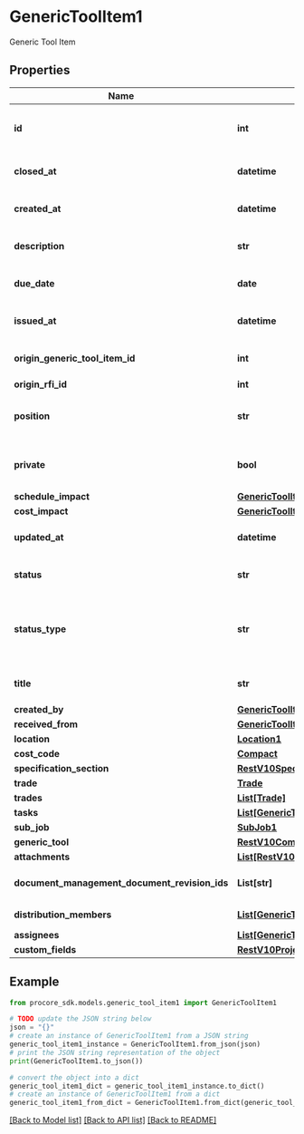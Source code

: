 # GenericToolItem1

Generic Tool Item

## Properties

Name | Type | Description | Notes
------------ | ------------- | ------------- | -------------
**id** | **int** | Unique identifier for the Generic Tool Item | [optional] 
**closed_at** | **datetime** | Generic Tool Item closed at | [optional] 
**created_at** | **datetime** | Generic Tool Item created at | [optional] 
**description** | **str** | Description of a Generic Tool Item | [optional] 
**due_date** | **date** | Generic Tool Item Due Date | [optional] 
**issued_at** | **datetime** | Generic Tool Item issued at | [optional] 
**origin_generic_tool_item_id** | **int** | Origin Generic Tool Item ID | [optional] 
**origin_rfi_id** | **int** | Origin RFI ID | [optional] 
**position** | **str** | The Number of the Generic Tool Item | [optional] 
**private** | **bool** | If the Generic Tool Item is private | [optional] 
**schedule_impact** | [**GenericToolItem1ScheduleImpact**](GenericToolItem1ScheduleImpact.md) |  | [optional] 
**cost_impact** | [**GenericToolItem1CostImpact**](GenericToolItem1CostImpact.md) |  | [optional] 
**updated_at** | **datetime** | Generic Tool Item updated at | [optional] 
**status** | **str** | Status of the Generic Tool Item | [optional] 
**status_type** | **str** | The default status the Generic Tool Item&#39;s status is mapped to. | [optional] 
**title** | **str** | Title of the Generic Tool Item | [optional] 
**created_by** | [**GenericToolItem1CreatedBy**](GenericToolItem1CreatedBy.md) |  | [optional] 
**received_from** | [**GenericToolItem1CreatedBy**](GenericToolItem1CreatedBy.md) |  | [optional] 
**location** | [**Location1**](Location1.md) |  | [optional] 
**cost_code** | [**Compact**](Compact.md) |  | [optional] 
**specification_section** | [**RestV10SpecificationSectionsGet200ResponseInner**](RestV10SpecificationSectionsGet200ResponseInner.md) |  | [optional] 
**trade** | [**Trade**](Trade.md) |  | [optional] 
**trades** | [**List[Trade]**](Trade.md) | Trades | [optional] 
**tasks** | [**List[GenericToolItemTasksInner]**](GenericToolItemTasksInner.md) | Tasks | [optional] 
**sub_job** | [**SubJob1**](SubJob1.md) |  | [optional] 
**generic_tool** | [**RestV10CompaniesCompanyIdGenericToolsGenericToolIdPatch200Response**](RestV10CompaniesCompanyIdGenericToolsGenericToolIdPatch200Response.md) |  | [optional] 
**attachments** | [**List[RestV10WorkOrderContractsPost201ResponseAttachmentsInner]**](RestV10WorkOrderContractsPost201ResponseAttachmentsInner.md) | Attachments | [optional] 
**document_management_document_revision_ids** | **List[str]** | PDM document revision IDs | [optional] 
**distribution_members** | [**List[GenericToolItem1CreatedBy]**](GenericToolItem1CreatedBy.md) | Distribution Members | [optional] 
**assignees** | [**List[GenericToolItem1CreatedBy]**](GenericToolItem1CreatedBy.md) | Assignees | [optional] 
**custom_fields** | [**RestV10ProjectsProjectIdVisitorLogsGet200ResponseInnerCustomFields**](RestV10ProjectsProjectIdVisitorLogsGet200ResponseInnerCustomFields.md) |  | [optional] 

## Example

```python
from procore_sdk.models.generic_tool_item1 import GenericToolItem1

# TODO update the JSON string below
json = "{}"
# create an instance of GenericToolItem1 from a JSON string
generic_tool_item1_instance = GenericToolItem1.from_json(json)
# print the JSON string representation of the object
print(GenericToolItem1.to_json())

# convert the object into a dict
generic_tool_item1_dict = generic_tool_item1_instance.to_dict()
# create an instance of GenericToolItem1 from a dict
generic_tool_item1_from_dict = GenericToolItem1.from_dict(generic_tool_item1_dict)
```
[[Back to Model list]](../README.md#documentation-for-models) [[Back to API list]](../README.md#documentation-for-api-endpoints) [[Back to README]](../README.md)


